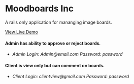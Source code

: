 # Moodboards Inc

A rails only application for mananging image boards. 

[View Live Demo](https://moodboards-inc.herokuapp.com/)

#### Admin has ability to approve or reject boards.
- *Admin Login: Admin<i></i>@email.com      Password: password*

#### Client is view only but can comment on boards.
- *Client Login: clientview<i></i>@gmail.com  Password: password*
